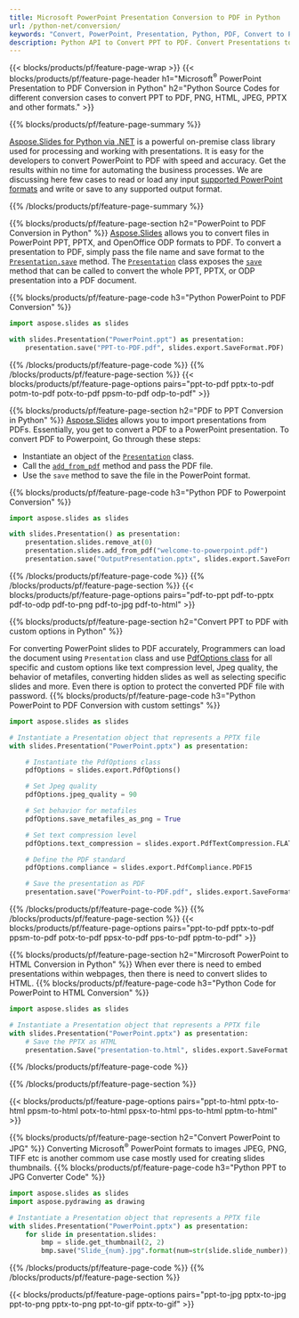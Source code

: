 ```yaml
---
title: Microsoft PowerPoint Presentation Conversion to PDF in Python 
url: /python-net/conversion/
keywords: "Convert, PowerPoint, Presentation, Python, PDF, Convert to PDF, PPT to PDF"
description: Python API to Convert PPT to PDF. Convert Presentations to JPG, PNG and other formats in Python. 
---
```


{{< blocks/products/pf/feature-page-wrap >}}
{{< blocks/products/pf/feature-page-header h1="Microsoft<sup>&reg;</sup> PowerPoint Presentation to PDF Conversion in Python" h2="Python Source Codes for different conversion cases to convert PPT to PDF, PNG, HTML, JPEG, PPTX and other formats." >}}

{{% blocks/products/pf/feature-page-summary %}}

[Aspose.Slides for Python via .NET](https://products.aspose.com/words/python-net/) is a powerful on-premise class library used for processing and working with presentations. It is easy for the developers to convert PowerPoint to PDF with speed and accuracy. Get the results within no time for automating the business processes. We are discussing here few cases to read or load any input [supported PowerPoint formats](https://docs.aspose.com/slides/python-net/supported-file-formats/) and write or save to any supported output format. 

{{% /blocks/products/pf/feature-page-summary  %}}

{{% blocks/products/pf/feature-page-section  h2="PowerPoint to PDF Conversion in Python" %}}
[Aspose.Slides](https://products.aspose.com/words/python-net/) allows you to convert files in PowerPoint PPT, PPTX, and OpenOffice ODP formats to PDF. To convert a presentation to PDF, simply pass the file name and save format to the [`Presentation.save`](https://docs.aspose.com/slides/python-net/api-reference/aspose.slides/presentation/) method. The [`Presentation`](https://docs.aspose.com/slides/python-net/api-reference/aspose.slides/presentation/) class exposes the [`save`](https://docs.aspose.com/slides/python-net/api-reference/aspose.slides/presentation/) method that can be called to convert the whole PPT, PPTX, or ODP presentation into a PDF document.

{{% blocks/products/pf/feature-page-code h3="Python PowerPoint to PDF Conversion" %}}

```py
import aspose.slides as slides

with slides.Presentation("PowerPoint.ppt") as presentation:
    presentation.save("PPT-to-PDF.pdf", slides.export.SaveFormat.PDF) 
```
{{% /blocks/products/pf/feature-page-code  %}}
{{% /blocks/products/pf/feature-page-section %}}
{{< blocks/products/pf/feature-page-options pairs="ppt-to-pdf pptx-to-pdf potm-to-pdf potx-to-pdf ppsm-to-pdf odp-to-pdf" >}}

{{% blocks/products/pf/feature-page-section  h2="PDF to PPT Conversion in Python" %}}
[Aspose.Slides](https://products.aspose.com/words/python-net/) allows you to import presentations from PDFs. Essentially, you get to convert a PDF to a PowerPoint presentation. To convert PDF to Powerpoint, Go through these steps:
- Instantiate an object of the [`Presentation`](https://docs.aspose.com/slides/python-net/api-reference/aspose.slides/presentation/) class.
- Call the [`add_from_pdf`](https://docs.aspose.com/slides/python-net/api-reference/aspose.slides/slidecollection/) method and pass the PDF file.
- Use the `save` method to save the file in the PowerPoint format.

{{% blocks/products/pf/feature-page-code h3="Python PDF to Powerpoint Conversion" %}}

```py
import aspose.slides as slides

with slides.Presentation() as presentation:
    presentation.slides.remove_at(0)
    presentation.slides.add_from_pdf("welcome-to-powerpoint.pdf")
    presentation.save("OutputPresentation.pptx", slides.export.SaveFormat.PPTX)
```
{{% /blocks/products/pf/feature-page-code  %}}
{{% /blocks/products/pf/feature-page-section %}}
{{< blocks/products/pf/feature-page-options pairs="pdf-to-ppt pdf-to-pptx pdf-to-odp pdf-to-png pdf-to-jpg pdf-to-html" >}}


{{% blocks/products/pf/feature-page-section  h2="Convert PPT to PDF with custom options in Python" %}}

For converting PowerPoint slides to PDF accurately, Programmers can load the document using `Presentation` class and use [PdfOptions class](https://docs.aspose.com/slides/python-net/api-reference/aspose.slides.export/pdfoptions/) for all specific and custom options like text compression level, Jpeg quality, the behavior of metafiles, converting hidden slides as well as selecting specific slides and more. Even there is option to protect the converted PDF file with password.
{{% blocks/products/pf/feature-page-code h3="Python PowerPoint to PDF Conversion with custom settings" %}}

```py
import aspose.slides as slides

# Instantiate a Presentation object that represents a PPTX file
with slides.Presentation("PowerPoint.pptx") as presentation:

    # Instantiate the PdfOptions class
    pdfOptions = slides.export.PdfOptions()

    # Set Jpeg quality
    pdfOptions.jpeg_quality = 90

    # Set behavior for metafiles
    pdfOptions.save_metafiles_as_png = True

    # Set text compression level
    pdfOptions.text_compression = slides.export.PdfTextCompression.FLATE

    # Define the PDF standard
    pdfOptions.compliance = slides.export.PdfCompliance.PDF15

    # Save the presentation as PDF
    presentation.save("PowerPoint-to-PDF.pdf", slides.export.SaveFormat.PDF, pdfOptions)
```
{{% /blocks/products/pf/feature-page-code  %}}
{{% /blocks/products/pf/feature-page-section %}}
{{< blocks/products/pf/feature-page-options pairs="ppt-to-pdf pptx-to-pdf ppsm-to-pdf potx-to-pdf ppsx-to-pdf pps-to-pdf pptm-to-pdf" >}}


{{% blocks/products/pf/feature-page-section  h2="Mircrosoft PowerPoint to HTML Conversion in Python" %}}
When ever there is need to embed presentations within webpages, then there is need to convert slides to HTML. 
{{% blocks/products/pf/feature-page-code h3="Python Code for PowerPoint to HTML Conversion" %}}

```py
import aspose.slides as slides

# Instantiate a Presentation object that represents a PPTX file
with slides.Presentation("PowerPoint.pptx") as presentation:
    # Save the PPTX as HTML
    presentation.Save("presentation-to.html", slides.export.SaveFormat.HTML5)
```
{{% /blocks/products/pf/feature-page-code %}}

{{% /blocks/products/pf/feature-page-section %}}

{{< blocks/products/pf/feature-page-options pairs="ppt-to-html pptx-to-html ppsm-to-html potx-to-html ppsx-to-html pps-to-html pptm-to-html" >}}

{{% blocks/products/pf/feature-page-section  h2="Convert PowerPoint to JPG" %}}
Converting Microsoft<sup>&reg;</sup> PowerPoint formats to images JPEG, PNG, TIFF etc is another commom use case mostly used for creating slides thumbnails. 
{{% blocks/products/pf/feature-page-code h3="Python PPT to JPG Converter Code" %}}
```py
import aspose.slides as slides
import aspose.pydrawing as drawing

# Instantiate a Presentation object that represents a PPTX file
with slides.Presentation("PowerPoint.pptx") as presentation:
    for slide in presentation.slides:
        bmp = slide.get_thumbnail(2, 2)
        bmp.save("Slide_{num}.jpg".format(num=str(slide.slide_number)), drawing.imaging.ImageFormat.jpeg)    
```
{{% /blocks/products/pf/feature-page-code %}}
{{% /blocks/products/pf/feature-page-section %}}

{{< blocks/products/pf/feature-page-options pairs="ppt-to-jpg pptx-to-jpg ppt-to-png pptx-to-png ppt-to-gif pptx-to-gif" >}}